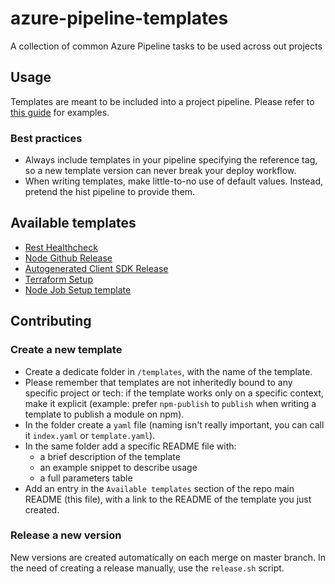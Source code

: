 # azure-pipeline-templates
A collection of common Azure Pipeline tasks to be used across out projects

## Usage
Templates are meant to be included into a project pipeline. Please refer to [this guide](https://github.com/MicrosoftDocs/azure-devops-docs/blob/master/docs/pipelines/process/templates.md#use-other-repositories) for examples.

### Best practices
* Always include templates in your pipeline specifying the reference tag, so a new template version can never break your deploy workflow.
* When writing templates, make little-to-no use of default values. Instead, pretend the hist pipeline to provide them.

## Available templates

* [Rest Healthcheck](templates/rest-healthcheck)
* [Node Github Release](templates/node-github-release)
* [Autogenerated Client SDK Release](templates/client-sdk-release)
* [Terraform Setup](templates/terraform-setup)
* [Node Job Setup template](templates/node-job-setup)

## Contributing

### Create a new template
* Create a dedicate folder in `/templates`, with the name of the template.
* Please remember that templates are not inheritedly bound to any specific project or tech: if the template works only on a specific context, make it explicit (example: prefer `npm-publish` to `publish` when writing a template to publish a module on npm).
* In the folder create a `yaml` file (naming isn't really important, you can call it `index.yaml` or `template.yaml`).
* In the same folder add a specific README file with:
  * a brief description of the template
  * an example snippet to describe usage
  * a full parameters table
* Add an entry in the `Available templates` section of the repo main README (this file), with a link to the README of the template you just created.

### Release a new version
New versions are created automatically on each merge on master branch. In the need of creating a release manually, use the `release.sh` script.
